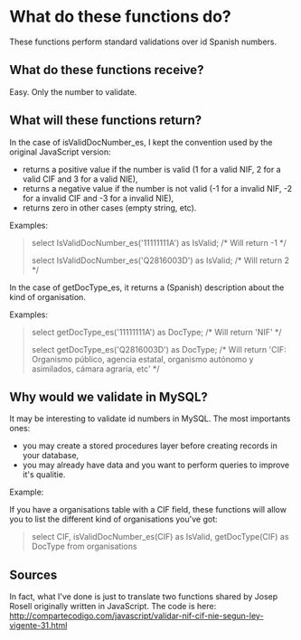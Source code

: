 What do these functions do?
===========================

These functions perform standard validations over id Spanish numbers.

What do these functions receive?
--------------------------------

Easy. Only the number to validate.

What will these functions return?
---------------------------------

In the case of isValidDocNumber_es, I kept the convention used by the original
JavaScript version:

* returns a positive value if the number is valid
    (1 for a valid NIF, 2 for a valid CIF and 3 for a valid NIE),
* returns a negative value if the number is not valid
    (-1 for a invalid NIF, -2 for a invalid CIF and -3 for a invalid NIE),
* returns zero in other cases (empty string, etc).

Examples:

> select IsValidDocNumber_es('11111111A') as IsValid;
>    /* Will return -1 */
>
> select IsValidDocNumber_es('Q2816003D') as IsValid;
>    /* Will return 2 */

In the case of getDocType_es, it returns a (Spanish) description about the kind
of organisation.

Examples:

> select getDocType_es('11111111A') as DocType;
>    /* Will return 'NIF' */
>
> select getDocType_es('Q2816003D') as DocType;
>    /* Will return 'CIF: Organismo público, agencia estatal,
>        organismo autónomo y asimilados, cámara agraria, etc' */

Why would we validate in MySQL?
-------------------------------

It may be interesting to validate id numbers in MySQL. The most importants ones:

* you may create a stored procedures layer before creating records in your database,
* you may already have data and you want to perform queries to improve it's qualitie.

Example:

If you have a organisations table with a CIF field, these functions will allow you to
list the different kind of organisations you've got:

> select CIF, isValidDocNumber_es(CIF) as IsValid, getDocType(CIF) as DocType
>    from organisations

Sources
-------

In fact, what I've done is just to translate two functions shared by Josep Rosell
originally written in JavaScript. The code is here:
http://compartecodigo.com/javascript/validar-nif-cif-nie-segun-ley-vigente-31.html
